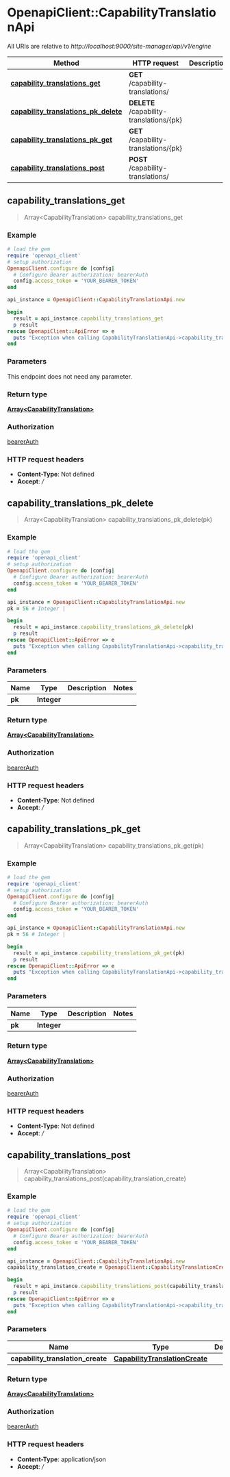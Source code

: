 # OpenapiClient::CapabilityTranslationApi

All URIs are relative to *http://localhost:9000/site-manager/api/v1/engine*

Method | HTTP request | Description
------------- | ------------- | -------------
[**capability_translations_get**](CapabilityTranslationApi.md#capability_translations_get) | **GET** /capability-translations/ | 
[**capability_translations_pk_delete**](CapabilityTranslationApi.md#capability_translations_pk_delete) | **DELETE** /capability-translations/{pk} | 
[**capability_translations_pk_get**](CapabilityTranslationApi.md#capability_translations_pk_get) | **GET** /capability-translations/{pk} | 
[**capability_translations_post**](CapabilityTranslationApi.md#capability_translations_post) | **POST** /capability-translations/ | 



## capability_translations_get

> Array&lt;CapabilityTranslation&gt; capability_translations_get



### Example

```ruby
# load the gem
require 'openapi_client'
# setup authorization
OpenapiClient.configure do |config|
  # Configure Bearer authorization: bearerAuth
  config.access_token = 'YOUR_BEARER_TOKEN'
end

api_instance = OpenapiClient::CapabilityTranslationApi.new

begin
  result = api_instance.capability_translations_get
  p result
rescue OpenapiClient::ApiError => e
  puts "Exception when calling CapabilityTranslationApi->capability_translations_get: #{e}"
end
```

### Parameters

This endpoint does not need any parameter.

### Return type

[**Array&lt;CapabilityTranslation&gt;**](CapabilityTranslation.md)

### Authorization

[bearerAuth](../README.md#bearerAuth)

### HTTP request headers

- **Content-Type**: Not defined
- **Accept**: */*


## capability_translations_pk_delete

> Array&lt;CapabilityTranslation&gt; capability_translations_pk_delete(pk)



### Example

```ruby
# load the gem
require 'openapi_client'
# setup authorization
OpenapiClient.configure do |config|
  # Configure Bearer authorization: bearerAuth
  config.access_token = 'YOUR_BEARER_TOKEN'
end

api_instance = OpenapiClient::CapabilityTranslationApi.new
pk = 56 # Integer | 

begin
  result = api_instance.capability_translations_pk_delete(pk)
  p result
rescue OpenapiClient::ApiError => e
  puts "Exception when calling CapabilityTranslationApi->capability_translations_pk_delete: #{e}"
end
```

### Parameters


Name | Type | Description  | Notes
------------- | ------------- | ------------- | -------------
 **pk** | **Integer**|  | 

### Return type

[**Array&lt;CapabilityTranslation&gt;**](CapabilityTranslation.md)

### Authorization

[bearerAuth](../README.md#bearerAuth)

### HTTP request headers

- **Content-Type**: Not defined
- **Accept**: */*


## capability_translations_pk_get

> Array&lt;CapabilityTranslation&gt; capability_translations_pk_get(pk)



### Example

```ruby
# load the gem
require 'openapi_client'
# setup authorization
OpenapiClient.configure do |config|
  # Configure Bearer authorization: bearerAuth
  config.access_token = 'YOUR_BEARER_TOKEN'
end

api_instance = OpenapiClient::CapabilityTranslationApi.new
pk = 56 # Integer | 

begin
  result = api_instance.capability_translations_pk_get(pk)
  p result
rescue OpenapiClient::ApiError => e
  puts "Exception when calling CapabilityTranslationApi->capability_translations_pk_get: #{e}"
end
```

### Parameters


Name | Type | Description  | Notes
------------- | ------------- | ------------- | -------------
 **pk** | **Integer**|  | 

### Return type

[**Array&lt;CapabilityTranslation&gt;**](CapabilityTranslation.md)

### Authorization

[bearerAuth](../README.md#bearerAuth)

### HTTP request headers

- **Content-Type**: Not defined
- **Accept**: */*


## capability_translations_post

> Array&lt;CapabilityTranslation&gt; capability_translations_post(capability_translation_create)



### Example

```ruby
# load the gem
require 'openapi_client'
# setup authorization
OpenapiClient.configure do |config|
  # Configure Bearer authorization: bearerAuth
  config.access_token = 'YOUR_BEARER_TOKEN'
end

api_instance = OpenapiClient::CapabilityTranslationApi.new
capability_translation_create = OpenapiClient::CapabilityTranslationCreate.new # CapabilityTranslationCreate | 

begin
  result = api_instance.capability_translations_post(capability_translation_create)
  p result
rescue OpenapiClient::ApiError => e
  puts "Exception when calling CapabilityTranslationApi->capability_translations_post: #{e}"
end
```

### Parameters


Name | Type | Description  | Notes
------------- | ------------- | ------------- | -------------
 **capability_translation_create** | [**CapabilityTranslationCreate**](CapabilityTranslationCreate.md)|  | 

### Return type

[**Array&lt;CapabilityTranslation&gt;**](CapabilityTranslation.md)

### Authorization

[bearerAuth](../README.md#bearerAuth)

### HTTP request headers

- **Content-Type**: application/json
- **Accept**: */*

